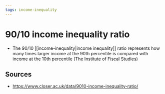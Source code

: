 ```yaml
---
tags: income-inequality
---
```


# 90/10 income inequality ratio

- The 90/10 [[income-inequality|income inequality]] ratio represents how many times larger income at the 90th percentile is compared with income at the 10th percentile (The Institute of Fiscal Studies)

## Sources

- <https://www.closer.ac.uk/data/9010-income-inequality-ratio/>



